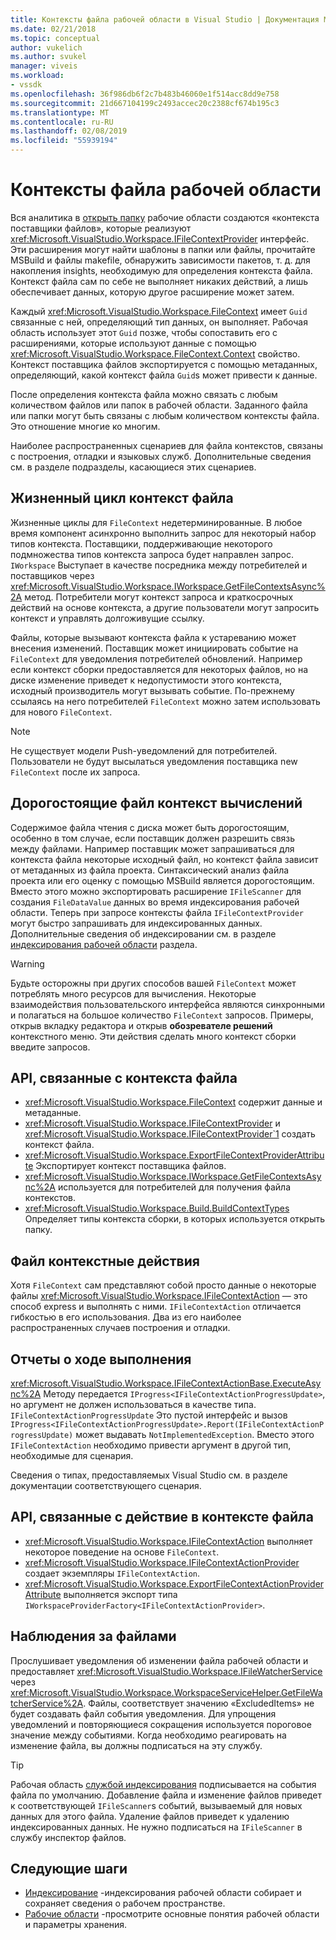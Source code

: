 ```yaml
---
title: Контексты файла рабочей области в Visual Studio | Документация Майкрософт
ms.date: 02/21/2018
ms.topic: conceptual
author: vukelich
ms.author: svukel
manager: viveis
ms.workload:
- vssdk
ms.openlocfilehash: 36f986db6f2c7b483b46060e1f514acc8dd9e758
ms.sourcegitcommit: 21d667104199c2493accec20c2388cf674b195c3
ms.translationtype: MT
ms.contentlocale: ru-RU
ms.lasthandoff: 02/08/2019
ms.locfileid: "55939194"
---
```

# <a name="workspace-file-contexts"></a>Контексты файла рабочей области

Вся аналитика в [открыть папку](../ide/develop-code-in-visual-studio-without-projects-or-solutions.md) рабочие области создаются «контекста поставщики файлов», которые реализуют <xref:Microsoft.VisualStudio.Workspace.IFileContextProvider> интерфейс. Эти расширения могут найти шаблоны в папки или файлы, прочитайте MSBuild и файлы makefile, обнаружить зависимости пакетов, т. д. для накопления insights, необходимую для определения контекста файла. Контекст файла сам по себе не выполняет никаких действий, а лишь обеспечивает данных, которую другое расширение может затем.

Каждый <xref:Microsoft.VisualStudio.Workspace.FileContext> имеет `Guid` связанные с ней, определяющий тип данных, он выполняет. Рабочая область использует этот `Guid` позже, чтобы сопоставить его с расширениями, которые используют данные с помощью <xref:Microsoft.VisualStudio.Workspace.FileContext.Context> свойство. Контекст поставщика файлов экспортируется с помощью метаданных, определяющий, какой контекст файла `Guid`s может привести к данные.

После определения контекста файла можно связать с любым количеством файлов или папок в рабочей области. Заданного файла или папки могут быть связаны с любым количеством контексты файла. Это отношение многие ко многим.

Наиболее распространенных сценариев для файла контекстов, связаны с построения, отладки и языковых служб. Дополнительные сведения см. в разделе подразделы, касающиеся этих сценариев.

## <a name="file-context-lifecycle"></a>Жизненный цикл контекст файла

Жизненные циклы для `FileContext` недетерминированные. В любое время компонент асинхронно выполнить запрос для некоторый набор типов контекста. Поставщики, поддерживающие некоторого подмножества типов контекста запроса будет направлен запрос. `IWorkspace` Выступает в качестве посредника между потребителей и поставщиков через <xref:Microsoft.VisualStudio.Workspace.IWorkspace.GetFileContextsAsync%2A> метод. Потребители могут контекст запроса и краткосрочных действий на основе контекста, а другие пользователи могут запросить контекст и управлять долгоживущие ссылку.

Файлы, которые вызывают контекста файла к устареванию может внесения изменений. Поставщик может инициировать событие на `FileContext` для уведомления потребителей обновлений. Например если контекст сборки предоставляется для некоторых файлов, но на диске изменение приведет к недопустимости этого контекста, исходный производитель могут вызывать событие. По-прежнему ссылаясь на него потребителей `FileContext` можно затем использовать для нового `FileContext`.

>[!NOTE]
>Не существует модели Push-уведомлений для потребителей. Пользователи не будут высылаться уведомления поставщика new `FileContext` после их запроса.

## <a name="expensive-file-context-computations"></a>Дорогостоящие файл контекст вычислений

Содержимое файла чтения с диска может быть дорогостоящим, особенно в том случае, если поставщик должен разрешить связь между файлами. Например поставщик может запрашиваться для контекста файла некоторые исходный файл, но контекст файла зависит от метаданных из файла проекта. Синтаксический анализ файла проекта или его оценку с помощью MSBuild является дорогостоящим. Вместо этого можно экспортировать расширение `IFileScanner` для создания `FileDataValue` данных во время индексирования рабочей области. Теперь при запросе контексты файла `IFileContextProvider` могут быстро запрашивать для индексированных данных. Дополнительные сведения об индексировании см. в разделе [индексирования рабочей области](workspace-indexing.md) раздела.

>[!WARNING]
>Будьте осторожны при других способов вашей `FileContext` может потреблять много ресурсов для вычисления. Некоторые взаимодействия пользовательского интерфейса являются синхронными и полагаться на большое количество `FileContext` запросов. Примеры, открыв вкладку редактора и открыв **обозревателе решений** контекстного меню. Эти действия сделать много контекст сборки введите запросов.

## <a name="file-context-related-apis"></a>API, связанные с контекста файла

- <xref:Microsoft.VisualStudio.Workspace.FileContext> содержит данные и метаданные.
- <xref:Microsoft.VisualStudio.Workspace.IFileContextProvider> и <xref:Microsoft.VisualStudio.Workspace.IFileContextProvider`1> создать контекст файла.
- <xref:Microsoft.VisualStudio.Workspace.ExportFileContextProviderAttribute> Экспортирует контекст поставщика файлов.
- <xref:Microsoft.VisualStudio.Workspace.IWorkspace.GetFileContextsAsync%2A> используется для потребителей для получения файла контекстов.
- <xref:Microsoft.VisualStudio.Workspace.Build.BuildContextTypes> Определяет типы контекста сборки, в которых используется открыть папку.

## <a name="file-context-actions"></a>Файл контекстные действия

Хотя `FileContext` сам представляют собой просто данные о некоторые файлы <xref:Microsoft.VisualStudio.Workspace.IFileContextAction> — это способ express и выполнять с ними. `IFileContextAction` отличается гибкостью в его использования. Два из его наиболее распространенных случаев построения и отладки.

## <a name="reporting-progress"></a>Отчеты о ходе выполнения

<xref:Microsoft.VisualStudio.Workspace.IFileContextActionBase.ExecuteAsync%2A> Методу передается `IProgress<IFileContextActionProgressUpdate>`, но аргумент не должен использоваться в качестве типа. `IFileContextActionProgressUpdate` Это пустой интерфейс и вызов `IProgress<IFileContextActionProgressUpdate>.Report(IFileContextActionProgressUpdate)` может выдавать `NotImplementedException`. Вместо этого `IFileContextAction` необходимо привести аргумент в другой тип, необходимые для сценария.

Сведения о типах, предоставляемых Visual Studio см. в разделе документации соответствующего сценария.

## <a name="file-context-action-related-apis"></a>API, связанные с действие в контексте файла

- <xref:Microsoft.VisualStudio.Workspace.IFileContextAction> выполняет некоторое поведение на основе `FileContext`.
- <xref:Microsoft.VisualStudio.Workspace.IFileContextActionProvider> создает экземпляры `IFileContextAction`.
- <xref:Microsoft.VisualStudio.Workspace.ExportFileContextActionProviderAttribute> выполняется экспорт типа `IWorkspaceProviderFactory<IFileContextActionProvider>`.

## <a name="file-watching"></a>Наблюдения за файлами

Прослушивает уведомления об изменении файла рабочей области и предоставляет <xref:Microsoft.VisualStudio.Workspace.IFileWatcherService> через <xref:Microsoft.VisualStudio.Workspace.WorkspaceServiceHelper.GetFileWatcherService%2A>. Файлы, соответствует значению «ExcludedItems» не будет создавать файл события уведомления. Для упрощения уведомлений и повторяющиеся сокращения используется пороговое значение между событиями. Когда необходимо реагировать на изменение файла, вы должны подписаться на эту службу.

>[!TIP]
>Рабочая область [службой индексирования](workspace-indexing.md) подписывается на события файла по умолчанию. Добавление файла и изменение файлов приведет к соответствующей `IFileScanner`s событий, вызываемый для новых данных для этого файла. Удаление файлов приведет к удалению индексированных данных. Не нужно подписаться на `IFileScanner` в службу инспектор файлов.

## <a name="next-steps"></a>Следующие шаги

* [Индексирование](workspace-indexing.md) -индексирования рабочей области собирает и сохраняет сведения о рабочем пространстве.
* [Рабочие области](workspaces.md) -просмотрите основные понятия рабочей области и параметры хранения.
